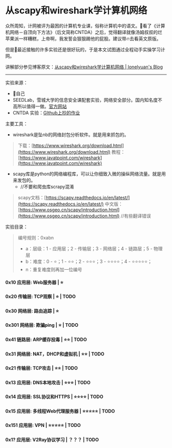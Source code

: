 # 从scapy和wireshark学计算机网络

众所周知，计网被评为最困的计算机专业课，俗称计算机中的语文。👴看了《计算机网络－自顶向下方法》（后文简称CNTDA）之后，觉得翻译就像汤姆叔叔的烂苹果派一样糟糕，上帝啊，我发誓会狠狠踢他的屁股。建议带🔥去看英文原版。

但是👴最近接触的许多实验还是很好玩的，于是本文试图通过全程动手实操学习计网。

讲解部分参见博客原文：[从scapy和wireshark学计算机网络 | lonelyuan's Blog](https://lonelyuan.github.io/post/Computer_Network_Exp/)

---

实验来源：

- 👴自己
- SEEDLab，雪城大学的信息安全课配套实验，网络安全部分。国内知名度不高所以值得一做。[官方网站](https://seedsecuritylabs.org/Labs_20.04) 
- CNTDA 实验：[GIthub上抄的作业](https://github.com/moranzcw/Computer-Networking-A-Top-Down-Approach-NOTES)

主要工具：

- wireshark是坠nb的网络封包分析软件。就是用来抓包的。

> 下载：[https://www.wireshark.org/download.html](https://www.wireshark.org/download.html)
> 教程：[https://www.javatpoint.com/wireshark](https://www.javatpoint.com/wireshark) 

- scapy库是python的网络编程库，可以让你细致入微的操纵网络流量。就是用来发包的。
  - //不要和爬虫库scrapy混淆

> scapy文档：[https://scapy.readthedocs.io/en/latest/](https://scapy.readthedocs.io/en/latest/)
> 中文版：[https://www.osgeo.cn/scapy/introduction.html](https://www.osgeo.cn/scapy/introduction.html) //有些翻译错误

实验目录：

> 编号规则：0xabn
>
> - a：层级：1 - 应用层；2 - 传输层；3 - 网络层；4 - 链路层；5 - 物理层
> - b：难度：0 - ⭐；1 - ⭐⭐；2 - ⭐⭐⭐；3 - ⭐⭐⭐⭐；4 - ⭐⭐⭐⭐⭐；
> - n：重复难度则再加一位编号

#### 0x10 应用层: Web服务器 | ⭐ 

#### 0x20 传输层: TCP观察 | ⭐ | TODO

#### 0x30 网络层: 路由追踪 | ⭐ 

#### 0x301 网络层: 欺骗ping | ⭐ | TODO

#### 0x41 链路层: ARP缓存投毒 | ⭐⭐ | TODO

#### 0x31 网络层: NAT，DHCP和虚拟机 |  ⭐⭐ | TODO

#### 0x21 传输层: TCP攻击 | ⭐⭐ | TODO

#### 0x13 应用层: DNS本地攻击 | ⭐⭐⭐ | TODO

#### 0x14 应用层: SSL协议和HTTPS | ⭐⭐⭐⭐ | TODO

#### 0x15 应用层: 多线程Web代理服务器 | ⭐⭐⭐⭐⭐  | TODO

#### 0x151 应用层: VPN | ⭐⭐⭐⭐⭐ | TODO

#### 0x1? 应用层: V2Ray协议学习 | ？？？ | TODO